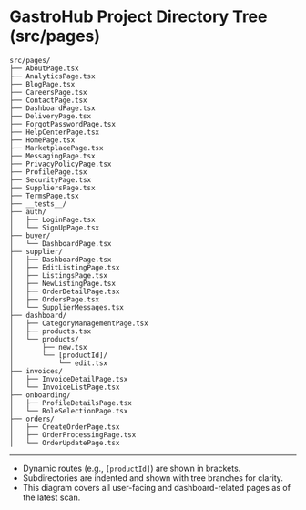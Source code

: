 # GastroHub Project Directory Tree (src/pages)

```
src/pages/
├── AboutPage.tsx
├── AnalyticsPage.tsx
├── BlogPage.tsx
├── CareersPage.tsx
├── ContactPage.tsx
├── DashboardPage.tsx
├── DeliveryPage.tsx
├── ForgotPasswordPage.tsx
├── HelpCenterPage.tsx
├── HomePage.tsx
├── MarketplacePage.tsx
├── MessagingPage.tsx
├── PrivacyPolicyPage.tsx
├── ProfilePage.tsx
├── SecurityPage.tsx
├── SuppliersPage.tsx
├── TermsPage.tsx
├── __tests__/
├── auth/
│   ├── LoginPage.tsx
│   └── SignUpPage.tsx
├── buyer/
│   └── DashboardPage.tsx
├── supplier/
│   ├── DashboardPage.tsx
│   ├── EditListingPage.tsx
│   ├── ListingsPage.tsx
│   ├── NewListingPage.tsx
│   ├── OrderDetailPage.tsx
│   ├── OrdersPage.tsx
│   └── SupplierMessages.tsx
├── dashboard/
│   ├── CategoryManagementPage.tsx
│   ├── products.tsx
│   └── products/
│       ├── new.tsx
│       └── [productId]/
│           └── edit.tsx
├── invoices/
│   ├── InvoiceDetailPage.tsx
│   └── InvoiceListPage.tsx
├── onboarding/
│   ├── ProfileDetailsPage.tsx
│   └── RoleSelectionPage.tsx
├── orders/
│   ├── CreateOrderPage.tsx
│   ├── OrderProcessingPage.tsx
│   └── OrderUpdatePage.tsx
```

---

- Dynamic routes (e.g., `[productId]`) are shown in brackets.
- Subdirectories are indented and shown with tree branches for clarity.
- This diagram covers all user-facing and dashboard-related pages as of the latest scan.
